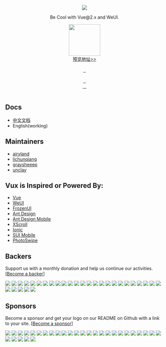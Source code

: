 <p align="center">
  <a href="http://vux.li">
    <img src="https://raw.githubusercontent.com/airyland/vux/master/logo.png">
  </a>
</p>
<p align="center">Be Cool with Vue@2.x and WeUI.</p>

<p align="center">
   <a href="https://vux.li/demos/v2?x-page=v2-doc-home">
    <img src="https://static.vux.li/demo_v2_doc_home.png" width="100" alt="">
  </a>
  <br>
  <a href="https://vux.li/demos/v2?x-page=v2-doc-home">
    预览地址>>
  </a>
  <br>
  <br>
  <a href="https://github.com/airyland/vux">
    <img src="https://img.shields.io/github/stars/airyland/vux.svg?style=social&label=Star" alt="">
  </a>
  <a href="https://github.com/airyland/vux">
    <img src="https://img.shields.io/github/forks/airyland/vux.svg?style=social&label=Fork" alt="">
  </a>
  <a href="https://github.com/airyland/vux">
    <img src="https://img.shields.io/github/watchers/airyland/vux.svg?style=social&label=Watch" alt="">
  </a>
  <br>
  <br>
  <a href="https://github.com/airyland/vux/issues">
    <img src="https://img.shields.io/github/issues/airyland/vux.svg?style=flat-square" alt="">
  </a>
  <a href="https://github.com/airyland/vux/issues">
    <img src="http://isitmaintained.com/badge/resolution/airyland/vux.svg?style=flat-square" alt="">
  </a>
  <a href="https://github.com/airyland/vux/graphs/contributors">
    <img src="https://img.shields.io/github/contributors/airyland/vux.svg?style=flat-square" alt="">
  </a>
  <br>
  <a href="https://www.npmjs.com/package/vux">
    <img src="https://img.shields.io/npm/l/vux.svg?style=flat-square" alt="">
  </a>
  <a href="https://www.npmjs.com/package/vux">
    <img src="https://img.shields.io/npm/v/vux.svg?style=flat-square" alt="">
  </a>
  <a href="https://www.npmjs.com/package/vux">
    <img src="https://img.shields.io/npm/dm/vux.svg?style=flat-square" alt="">
  </a>
  <a href="https://www.npmjs.com/package/vux">
    <img src="https://img.shields.io/npm/dt/vux.svg?style=flat-square" alt="">
  </a>
  <br>
  <br>
</p>

## Docs

+ [中文文档](https://vux.li/)
+ English(working)

## Maintainers
+ [airyland](https://github.com/airyland)
+ [lichunqiang](https://github.com/lichunqiang)
+ [graysheeep](https://github.com/graysheeep)
+ [unclay](https://github.com/unclay)

## Vux is Inspired or Powered By:
+ [Vue](https://github.com/vuejs/vue)
+ [WeUI](https://github.com/weui/weui)
+ [FrozenUI](https://github.com/frozenui/frozenui)
+ [Ant Design](https://github.com/ant-design/ant-design)
+ [Ant Design Mobile](http://github.com/ant-design/ant-design-mobile)
+ [XScroll](https://github.com/huxiaoqi567/xscroll)
+ [Ionic](https://github.com/driftyco/ionic)
+ [SUI Mobile](https://github.com/sdc-alibaba/SUI-Mobile)
+ [PhotoSwipe](https://github.com/dimsemenov/PhotoSwipe)


## Backers

Support us with a monthly donation and help us continue our activities. [[Become a backer](https://opencollective.com/vux#backer)]

<a href="https://opencollective.com/vux/backer/0/website" target="_blank"><img src="https://opencollective.com/vux/backer/0/avatar.svg"></a>
<a href="https://opencollective.com/vux/backer/1/website" target="_blank"><img src="https://opencollective.com/vux/backer/1/avatar.svg"></a>
<a href="https://opencollective.com/vux/backer/2/website" target="_blank"><img src="https://opencollective.com/vux/backer/2/avatar.svg"></a>
<a href="https://opencollective.com/vux/backer/3/website" target="_blank"><img src="https://opencollective.com/vux/backer/3/avatar.svg"></a>
<a href="https://opencollective.com/vux/backer/4/website" target="_blank"><img src="https://opencollective.com/vux/backer/4/avatar.svg"></a>
<a href="https://opencollective.com/vux/backer/5/website" target="_blank"><img src="https://opencollective.com/vux/backer/5/avatar.svg"></a>
<a href="https://opencollective.com/vux/backer/6/website" target="_blank"><img src="https://opencollective.com/vux/backer/6/avatar.svg"></a>
<a href="https://opencollective.com/vux/backer/7/website" target="_blank"><img src="https://opencollective.com/vux/backer/7/avatar.svg"></a>
<a href="https://opencollective.com/vux/backer/8/website" target="_blank"><img src="https://opencollective.com/vux/backer/8/avatar.svg"></a>
<a href="https://opencollective.com/vux/backer/9/website" target="_blank"><img src="https://opencollective.com/vux/backer/9/avatar.svg"></a>
<a href="https://opencollective.com/vux/backer/10/website" target="_blank"><img src="https://opencollective.com/vux/backer/10/avatar.svg"></a>
<a href="https://opencollective.com/vux/backer/11/website" target="_blank"><img src="https://opencollective.com/vux/backer/11/avatar.svg"></a>
<a href="https://opencollective.com/vux/backer/12/website" target="_blank"><img src="https://opencollective.com/vux/backer/12/avatar.svg"></a>
<a href="https://opencollective.com/vux/backer/13/website" target="_blank"><img src="https://opencollective.com/vux/backer/13/avatar.svg"></a>
<a href="https://opencollective.com/vux/backer/14/website" target="_blank"><img src="https://opencollective.com/vux/backer/14/avatar.svg"></a>
<a href="https://opencollective.com/vux/backer/15/website" target="_blank"><img src="https://opencollective.com/vux/backer/15/avatar.svg"></a>
<a href="https://opencollective.com/vux/backer/16/website" target="_blank"><img src="https://opencollective.com/vux/backer/16/avatar.svg"></a>
<a href="https://opencollective.com/vux/backer/17/website" target="_blank"><img src="https://opencollective.com/vux/backer/17/avatar.svg"></a>
<a href="https://opencollective.com/vux/backer/18/website" target="_blank"><img src="https://opencollective.com/vux/backer/18/avatar.svg"></a>
<a href="https://opencollective.com/vux/backer/19/website" target="_blank"><img src="https://opencollective.com/vux/backer/19/avatar.svg"></a>
<a href="https://opencollective.com/vux/backer/20/website" target="_blank"><img src="https://opencollective.com/vux/backer/20/avatar.svg"></a>
<a href="https://opencollective.com/vux/backer/21/website" target="_blank"><img src="https://opencollective.com/vux/backer/21/avatar.svg"></a>
<a href="https://opencollective.com/vux/backer/22/website" target="_blank"><img src="https://opencollective.com/vux/backer/22/avatar.svg"></a>
<a href="https://opencollective.com/vux/backer/23/website" target="_blank"><img src="https://opencollective.com/vux/backer/23/avatar.svg"></a>
<a href="https://opencollective.com/vux/backer/24/website" target="_blank"><img src="https://opencollective.com/vux/backer/24/avatar.svg"></a>
<a href="https://opencollective.com/vux/backer/25/website" target="_blank"><img src="https://opencollective.com/vux/backer/25/avatar.svg"></a>
<a href="https://opencollective.com/vux/backer/26/website" target="_blank"><img src="https://opencollective.com/vux/backer/26/avatar.svg"></a>
<a href="https://opencollective.com/vux/backer/27/website" target="_blank"><img src="https://opencollective.com/vux/backer/27/avatar.svg"></a>
<a href="https://opencollective.com/vux/backer/28/website" target="_blank"><img src="https://opencollective.com/vux/backer/28/avatar.svg"></a>
<a href="https://opencollective.com/vux/backer/29/website" target="_blank"><img src="https://opencollective.com/vux/backer/29/avatar.svg"></a>

## Sponsors

Become a sponsor and get your logo on our README on Github with a link to your site. [[Become a sponsor](https://opencollective.com/vux#sponsor)]

<a href="https://opencollective.com/vux/sponsor/0/website" target="_blank"><img src="https://opencollective.com/vux/sponsor/0/avatar.svg"></a>
<a href="https://opencollective.com/vux/sponsor/1/website" target="_blank"><img src="https://opencollective.com/vux/sponsor/1/avatar.svg"></a>
<a href="https://opencollective.com/vux/sponsor/2/website" target="_blank"><img src="https://opencollective.com/vux/sponsor/2/avatar.svg"></a>
<a href="https://opencollective.com/vux/sponsor/3/website" target="_blank"><img src="https://opencollective.com/vux/sponsor/3/avatar.svg"></a>
<a href="https://opencollective.com/vux/sponsor/4/website" target="_blank"><img src="https://opencollective.com/vux/sponsor/4/avatar.svg"></a>
<a href="https://opencollective.com/vux/sponsor/5/website" target="_blank"><img src="https://opencollective.com/vux/sponsor/5/avatar.svg"></a>
<a href="https://opencollective.com/vux/sponsor/6/website" target="_blank"><img src="https://opencollective.com/vux/sponsor/6/avatar.svg"></a>
<a href="https://opencollective.com/vux/sponsor/7/website" target="_blank"><img src="https://opencollective.com/vux/sponsor/7/avatar.svg"></a>
<a href="https://opencollective.com/vux/sponsor/8/website" target="_blank"><img src="https://opencollective.com/vux/sponsor/8/avatar.svg"></a>
<a href="https://opencollective.com/vux/sponsor/9/website" target="_blank"><img src="https://opencollective.com/vux/sponsor/9/avatar.svg"></a>
<a href="https://opencollective.com/vux/sponsor/10/website" target="_blank"><img src="https://opencollective.com/vux/sponsor/10/avatar.svg"></a>
<a href="https://opencollective.com/vux/sponsor/11/website" target="_blank"><img src="https://opencollective.com/vux/sponsor/11/avatar.svg"></a>
<a href="https://opencollective.com/vux/sponsor/12/website" target="_blank"><img src="https://opencollective.com/vux/sponsor/12/avatar.svg"></a>
<a href="https://opencollective.com/vux/sponsor/13/website" target="_blank"><img src="https://opencollective.com/vux/sponsor/13/avatar.svg"></a>
<a href="https://opencollective.com/vux/sponsor/14/website" target="_blank"><img src="https://opencollective.com/vux/sponsor/14/avatar.svg"></a>
<a href="https://opencollective.com/vux/sponsor/15/website" target="_blank"><img src="https://opencollective.com/vux/sponsor/15/avatar.svg"></a>
<a href="https://opencollective.com/vux/sponsor/16/website" target="_blank"><img src="https://opencollective.com/vux/sponsor/16/avatar.svg"></a>
<a href="https://opencollective.com/vux/sponsor/17/website" target="_blank"><img src="https://opencollective.com/vux/sponsor/17/avatar.svg"></a>
<a href="https://opencollective.com/vux/sponsor/18/website" target="_blank"><img src="https://opencollective.com/vux/sponsor/18/avatar.svg"></a>
<a href="https://opencollective.com/vux/sponsor/19/website" target="_blank"><img src="https://opencollective.com/vux/sponsor/19/avatar.svg"></a>
<a href="https://opencollective.com/vux/sponsor/20/website" target="_blank"><img src="https://opencollective.com/vux/sponsor/20/avatar.svg"></a>
<a href="https://opencollective.com/vux/sponsor/21/website" target="_blank"><img src="https://opencollective.com/vux/sponsor/21/avatar.svg"></a>
<a href="https://opencollective.com/vux/sponsor/22/website" target="_blank"><img src="https://opencollective.com/vux/sponsor/22/avatar.svg"></a>
<a href="https://opencollective.com/vux/sponsor/23/website" target="_blank"><img src="https://opencollective.com/vux/sponsor/23/avatar.svg"></a>
<a href="https://opencollective.com/vux/sponsor/24/website" target="_blank"><img src="https://opencollective.com/vux/sponsor/24/avatar.svg"></a>
<a href="https://opencollective.com/vux/sponsor/25/website" target="_blank"><img src="https://opencollective.com/vux/sponsor/25/avatar.svg"></a>
<a href="https://opencollective.com/vux/sponsor/26/website" target="_blank"><img src="https://opencollective.com/vux/sponsor/26/avatar.svg"></a>
<a href="https://opencollective.com/vux/sponsor/27/website" target="_blank"><img src="https://opencollective.com/vux/sponsor/27/avatar.svg"></a>
<a href="https://opencollective.com/vux/sponsor/28/website" target="_blank"><img src="https://opencollective.com/vux/sponsor/28/avatar.svg"></a>
<a href="https://opencollective.com/vux/sponsor/29/website" target="_blank"><img src="https://opencollective.com/vux/sponsor/29/avatar.svg"></a>
